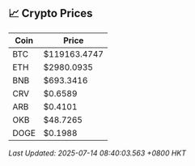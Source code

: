 ## 📈 Crypto Prices

| Coin | Price |
| ---- | ----- |
| BTC | $119163.4747 |
| ETH | $2980.0935 |
| BNB | $693.3416 |
| CRV | $0.6589 |
| ARB | $0.4101 |
| OKB | $48.7265 |
| DOGE | $0.1988 |

_Last Updated: 2025-07-14 08:40:03.563 +0800 HKT_